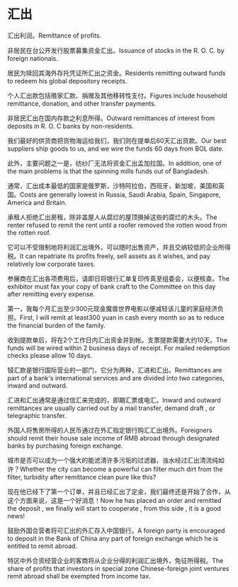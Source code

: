 # 汇出

<p><span class="chinese">汇出利润。</span><span class="english">Remittance of profits.</span></p>

<p><span class="chinese">非居民在台公开发行股票募集资金汇出。</span><span class="english">Issuance of stocks in the R. O. C. by foreign nationals.</span></p>

<p><span class="chinese">居民为赎回其海外存托凭证所汇出之资金。</span><span class="english">Residents remitting outward funds to redeem his global depository receipts.</span></p>

<p><span class="chinese">个人汇出款包括赡家汇款、捐赠及其他移转性支付。</span><span class="english">Figures include household remittance, donation, and other transfer payments.</span></p>

<p><span class="chinese">非居民汇出在国内存款之利息所得。</span><span class="english">Outward remittances of interest from deposits in R. O. C banks by non-residents.</span></p>

<p><span class="chinese">我们最好的供货商把货物海运给我们，我们则在提单后60天汇出货款。</span><span class="english">Our best suppliers ship goods to us, and we wire the funds 60 days from BOL date.</span></p>

<p><span class="chinese">此外，主要问题之一是，纺纱厂无法将资金汇出孟加拉国。</span><span class="english">In addition, one of the main problems is that the spinning mills funds out of Bangladesh.</span></p>

<p><span class="chinese">通常，汇出成本最低的国家是俄罗斯，沙特阿拉伯，西班牙，新加坡，美国和英国。</span><span class="english">Costs are generally lowest in Russia, Saudi Arabia, Spain, Singapore, America and Britain.</span></p>

<p><span class="chinese">承租人拒绝汇出房租，除非盖屋人从腐烂的屋顶换掉这些的腐烂的木头。</span><span class="english">The renter refused to remit the rent until a roofer removed the rotten wood from the rotten roof.</span></p>

<p><span class="chinese">它可以不受限制地将利润汇出境外，可以随时出售资产，并且交纳较低的企业所得税。</span><span class="english">It can repatriate its profits freely, sell assets as it wishes, and pay relatively low corporate taxes.</span></p>

<p><span class="chinese">参展商在汇出各项费用后，请即日将银行汇单复印传真至组委会，以便核查。</span><span class="english">The exhibitor must fax your copy of bank craft to the Committee on this day after remitting every expense.</span></p>

<p><span class="chinese">第一，我每个月汇出至少300元现金魔兽世界电影以便减轻该儿童的家庭经济负担。</span><span class="english">First, I will remit at least300 yuan in cash every month so as to reduce the financial burden of the family.</span></p>

<p><span class="chinese">收到提款单后，将在2个工作日内汇出资金并到帐。支票提款需要大约10天。</span><span class="english">The funds will be wired within 2 business days of receipt. For mailed redemption checks please allow 10 days.</span></p>

<p><span class="chinese">锓汇款是银行国际营业的一部门，它分为两种，汇进和汇出。</span><span class="english">Remittances are part of a bank's international services and are divided into two categories, inward and outward.</span></p>

<p><span class="chinese">汇进和汇出通常是通过信汇来完成的，即期汇票或电汇。</span><span class="english">Inward and outward remittances are usually carried out by a mail transfer, demand draft , or telegraphic transfer.</span></p>

<p><span class="chinese">外国人将售房所得的人民币通过在外汇指定银行购汇汇出境外。</span><span class="english">Foreigners should remit their house sale income of RMB abroad through designated banks by purchasing foreign exchange.</span></p>

<p><span class="chinese">城市是否可以成为一个强大的能滤清许多污垢的过滤器，浊水经过汇出清流纯如许？</span><span class="english">Whether the city can become a powerful can filter much dirt from the filter, turbidity after remittance clean pure like this?</span></p>

<p><span class="chinese">现在他已经下了第一个订单，并且已经汇出了定金，我们最终还是开始了合作，从这个方面来说，这是一个好消息！</span><span class="english">Now he has placed an order and remitted the deposit , we finally will start to cooperate , from this side , it is a good news!</span></p>

<p><span class="chinese">鼓励外国合营者将可汇出的外汇存入中国银行。</span><span class="english">A foreign party is encouraged to deposit in the Bank of China any part of foreign exchange which he is entitled to remit abroad.</span></p>

<p><span class="chinese">特区中外合资经营企业的客商将从企业分得的利润汇出境外，免征所得税。</span><span class="english">The share of profits that investors in special zone Chinese-foreign joint ventures remit abroad shall be exempted from income tax.</span></p>

